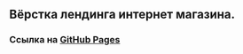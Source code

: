 ## Вёрстка лендинга интернет магазина.

### Ссылка на [GitHub Pages](https://dedmaier.github.io/3elegant)
